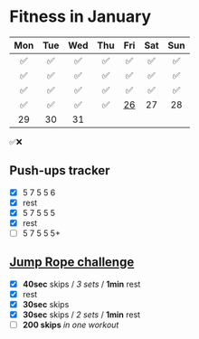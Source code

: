 # Fitness in January

|	Mon	|	Tue	|	Wed	|	Thu	|	Fri	|	Sat	|	Sun	|
| :---: | :---: | :---: | :---: | :---: | :---: | :---: |
|	✅	|	✅	|	✅	|	✅	|	✅	|	✅	|	✅	|
|	✅	|	✅	|	✅	|	✅	|	✅	|	✅	|	✅	|
|	✅	|	✅	|	✅	|	✅	|	✅	|	✅	|	✅	|
|	✅	|	✅	|	✅	|	✅	|	[26](https://darebee.com/programs/foundation-program.html?showall=&start=25)	|	27	|	28	|
|	29	|	30	|	31	|		|		|		|		|

✅❌

## Push-ups tracker

- [x] 5 7 5 5 6
- [x] rest
- [x] 5 7 5 5 5
- [x] rest
- [ ] 5 7 5 5 5+

## [Jump Rope challenge](https://darebee.com/challenges/jump-rope-challenge.html)

- [x] **40sec** skips / *3 sets* / **1min** rest
- [x] rest
- [x] **30sec** skips
- [x] **30sec** skips / *2 sets* / **1min** rest
- [ ] **200 skips** *in one workout*
